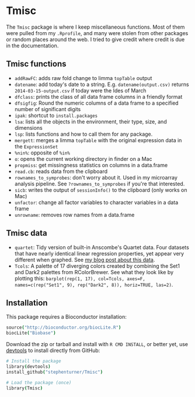 # Tmisc

The `Tmisc` package is where I keep miscellaneous functions. Most of them were pulled from my `.Rprofile`, and many were stolen from other packages or random places around the web. I tried to give credit where credit is due in the documentation.

## Tmisc functions

* `addRawFC`: adds raw fold change to limma `topTable` output
* `datename`: add today's date to a string. E.g. `datename(output.csv)` returns `2014-03-15-output.csv` if today were the Ides of March
* `dfclass`: prints the class of all data frame columns in a friendly format
* `dfsigfig`: Round the numeric columns of a data frame to a specified number of significant digits
* `ipak`: shortcut to `install.packages`
* `lsa`: lists all the objects in the environment, their type, size, and dimensions
* `lsp`: lists functions and how to call them for any package.
* `mergett`: merges a limma `topTable` with the original expression data in the `ExpressionSet`
* `%nin%`: opposite of `%in%`
* `o`: opens the current working directory in finder on a Mac
* `propmiss`: get missingness statistics on columns in a data.frame
* `read.cb`: reads data from the clipboard
* `rownames_to_symprobes`: don't worry about it. Used in my microarray analysis pipeline. See `?rownames_to_symprobes` if you're that interested.
* `sicb`: writes the output of `sessionInfo()` to the clipboard (only works on Mac)
* `unfactor`: change all factor variables to character variables in a data frame
* `unrowname`: removes row names from a data.frame

## Tmisc data

* `quartet`: Tidy version of built-in Anscombe's Quartet data. Four datasets that have nearly identical linear regression properties, yet appear very different when graphed. See [my blog post about this data](http://www.gettinggeneticsdone.com/2015/02/using-and-abusing-data-visualization.html).
* `Tcols`: A palette of 17 diverging colors created by combining the Set1 and Dark2 palettes from RColorBrewer. See what they look like by plotting this: `barplot(rep(1, 17), col=Tcols, axes=F, names=c(rep("Set1", 9), rep("Dark2", 8)), horiz=TRUE, las=2)`.

## Installation

This package requires a Bioconductor installation:

```coffee
source("http://bioconductor.org/biocLite.R")
biocLite("Biobase")
```

Download the zip or tarball and install with `R CMD INSTALL`, or better yet, use [devtools](https://github.com/hadley/devtools) to install directly from GitHub:

```coffee
# Install the package
library(devtools)
install_github("stephenturner/Tmisc")

# Load the package (once)
library(Tmisc)
```

